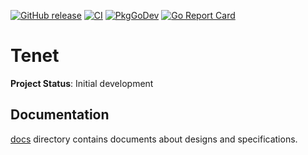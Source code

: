 [![GitHub release](https://img.shields.io/github/release/cybozu-go/tenet.svg?maxAge=60)][releases]
[![CI](https://github.com/cybozu-go/tenet/actions/workflows/ci.yaml/badge.svg)](https://github.com/cybozu-go/tenet/actions/workflows/ci.yaml)
[![PkgGoDev](https://pkg.go.dev/badge/github.com/cybozu-go/tenet?tab=overview)](https://pkg.go.dev/github.com/cybozu-go/tenet?tab=overview)
[![Go Report Card](https://goreportcard.com/badge/github.com/cybozu-go/tenet)](https://goreportcard.com/report/github.com/cybozu-go/tenet)

Tenet
=====

**Project Status**: Initial development

## Documentation

[docs](docs/) directory contains documents about designs and specifications.

[releases]: https://github.com/cybozu-go/tenet/releases
